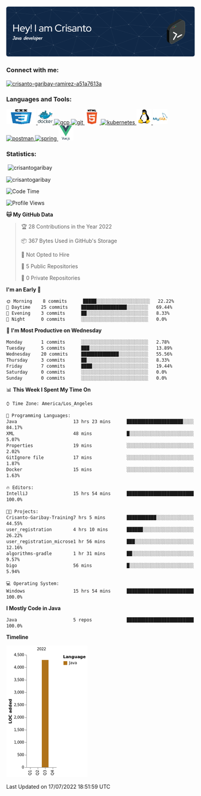 ![Header](./assets/github-header-image.png)

<h3 align="left">Connect with me:</h3>
<p align="left">
<a href="https://linkedin.com/in/crisanto-garibay-ramirez-a51a7613a" target="blank"><img align="center" src="https://raw.githubusercontent.com/rahuldkjain/github-profile-readme-generator/master/src/images/icons/Social/linked-in-alt.svg" alt="crisanto-garibay-ramirez-a51a7613a" height="30" width="40" /></a>
</p>

<h3 align="left">Languages and Tools:</h3>
<p align="left"> <a href="https://www.w3schools.com/css/" target="_blank" rel="noreferrer"> <img src="https://raw.githubusercontent.com/devicons/devicon/master/icons/css3/css3-original-wordmark.svg" alt="css3" width="80" height="40"/> </a> <a href="https://www.docker.com/" target="_blank" rel="noreferrer"> <img src="https://raw.githubusercontent.com/devicons/devicon/master/icons/docker/docker-original-wordmark.svg" alt="docker" width="40" height="40"/> </a> <a href="https://cloud.google.com" target="_blank" rel="noreferrer"> <img src="https://www.vectorlogo.zone/logos/google_cloud/google_cloud-icon.svg" alt="gcp" width="40" height="40"/> </a> <a href="https://git-scm.com/" target="_blank" rel="noreferrer"> <img src="https://www.vectorlogo.zone/logos/git-scm/git-scm-icon.svg" alt="git" width="40" height="40"/> </a> <a href="https://www.w3.org/html/" target="_blank" rel="noreferrer"> <img src="https://raw.githubusercontent.com/devicons/devicon/master/icons/html5/html5-original-wordmark.svg" alt="html5" width="40" height="40"/> </a> <a href="https://kubernetes.io" target="_blank" rel="noreferrer"> <img src="https://www.vectorlogo.zone/logos/kubernetes/kubernetes-icon.svg" alt="kubernetes" width="40" height="40"/> </a> <a href="https://www.linux.org/" target="_blank" rel="noreferrer"> <img src="https://raw.githubusercontent.com/devicons/devicon/master/icons/linux/linux-original.svg" alt="linux" width="40" height="40"/> </a> <a href="https://www.mysql.com/" target="_blank" rel="noreferrer"> <img src="https://raw.githubusercontent.com/devicons/devicon/master/icons/mysql/mysql-original-wordmark.svg" alt="mysql" width="40" height="40"/> </a> <a href="https://postman.com" target="_blank" rel="noreferrer"> <img src="https://www.vectorlogo.zone/logos/getpostman/getpostman-icon.svg" alt="postman" width="40" height="40"/> </a> <a href="https://spring.io/" target="_blank" rel="noreferrer"> <img src="https://www.vectorlogo.zone/logos/springio/springio-icon.svg" alt="spring" width="40" height="40"/> </a> <a href="https://vuejs.org/" target="_blank" rel="noreferrer"> <img src="https://raw.githubusercontent.com/devicons/devicon/master/icons/vuejs/vuejs-original-wordmark.svg" alt="vuejs" width="40" height="40"/> </a> </p>

<h3 align="left">Statistics:</h3>

<p>&nbsp;<img align="center" src="https://github-readme-stats.vercel.app/api?username=crisantogaribay&show_icons=true&locale=en&theme=dark" alt="crisantogaribay" /></p>

<p><img align="center" src="https://github-readme-streak-stats.herokuapp.com/?user=crisantogaribay&theme=dark" alt="crisantogaribay" /></p>

<!--START_SECTION:waka-->
![Code Time](http://img.shields.io/badge/Code%20Time-18%20hrs%2039%20mins-blue)

![Profile Views](http://img.shields.io/badge/Profile%20Views-114-blue)

**🐱 My GitHub Data** 

> 🏆 28 Contributions in the Year 2022
 > 
> 📦 367 Bytes Used in GitHub's Storage 
 > 
> 🚫 Not Opted to Hire
 > 
> 📜 5 Public Repositories 
 > 
> 🔑 0 Private Repositories  
 > 
**I'm an Early 🐤** 

```text
🌞 Morning    8 commits      █████░░░░░░░░░░░░░░░░░░░░   22.22% 
🌆 Daytime    25 commits     █████████████████░░░░░░░░   69.44% 
🌃 Evening    3 commits      ██░░░░░░░░░░░░░░░░░░░░░░░   8.33% 
🌙 Night      0 commits      ░░░░░░░░░░░░░░░░░░░░░░░░░   0.0%

```
📅 **I'm Most Productive on Wednesday** 

```text
Monday       1 commits      ░░░░░░░░░░░░░░░░░░░░░░░░░   2.78% 
Tuesday      5 commits      ███░░░░░░░░░░░░░░░░░░░░░░   13.89% 
Wednesday    20 commits     ██████████████░░░░░░░░░░░   55.56% 
Thursday     3 commits      ██░░░░░░░░░░░░░░░░░░░░░░░   8.33% 
Friday       7 commits      ████░░░░░░░░░░░░░░░░░░░░░   19.44% 
Saturday     0 commits      ░░░░░░░░░░░░░░░░░░░░░░░░░   0.0% 
Sunday       0 commits      ░░░░░░░░░░░░░░░░░░░░░░░░░   0.0%

```


📊 **This Week I Spent My Time On** 

```text
⌚︎ Time Zone: America/Los_Angeles

💬 Programming Languages: 
Java                     13 hrs 23 mins      █████████████████████░░░░   84.17% 
XML                      48 mins             █░░░░░░░░░░░░░░░░░░░░░░░░   5.07% 
Properties               19 mins             ░░░░░░░░░░░░░░░░░░░░░░░░░   2.02% 
GitIgnore file           17 mins             ░░░░░░░░░░░░░░░░░░░░░░░░░   1.87% 
Docker                   15 mins             ░░░░░░░░░░░░░░░░░░░░░░░░░   1.63%

🔥 Editors: 
IntelliJ                 15 hrs 54 mins      █████████████████████████   100.0%

🐱‍💻 Projects: 
Crisanto-Garibay-Training7 hrs 5 mins        ███████████░░░░░░░░░░░░░░   44.55% 
user_registration        4 hrs 10 mins       ██████░░░░░░░░░░░░░░░░░░░   26.22% 
user_registration_microse1 hr 56 mins        ███░░░░░░░░░░░░░░░░░░░░░░   12.16% 
algorithms-gradle        1 hr 31 mins        ██░░░░░░░░░░░░░░░░░░░░░░░   9.57% 
bigo                     56 mins             █░░░░░░░░░░░░░░░░░░░░░░░░   5.94%

💻 Operating System: 
Windows                  15 hrs 54 mins      █████████████████████████   100.0%

```

**I Mostly Code in Java** 

```text
Java                     5 repos             █████████████████████████   100.0%

```


**Timeline**

![Chart not found](https://raw.githubusercontent.com/CrisantoGaribay/CrisantoGaribay/main/charts/bar_graph.png) 


 Last Updated on 17/07/2022 18:51:59 UTC
<!--END_SECTION:waka-->
